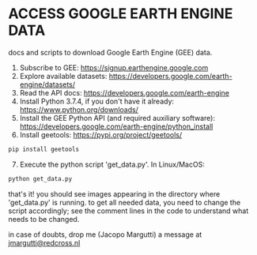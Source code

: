 # ACCESS GOOGLE EARTH ENGINE DATA

docs and scripts to download Google Earth Engine (GEE) data.

1. Subscribe to GEE: https://signup.earthengine.google.com
2. Explore available datasets: https://developers.google.com/earth-engine/datasets/
3. Read the API docs: https://developers.google.com/earth-engine
4. Install Python 3.7.4, if you don't have it already: https://www.python.org/downloads/
5. Install the GEE Python API (and required auxiliary software): https://developers.google.com/earth-engine/python_install
6. Install geetools: https://pypi.org/project/geetools/
```python
pip install geetools
```
7. Execute the python script 'get_data.py'. In Linux/MacOS:
```python
python get_data.py
```

that's it! you should see images appearing in the directory where 'get_data.py' is running.
to get all needed data, you need to change the script accordingly; see the comment lines in the code to understand what needs to be changed.

in case of doubts, drop me (Jacopo Margutti) a message at jmargutti@redcross.nl
